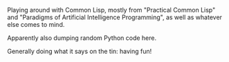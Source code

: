 Playing around with Common Lisp, mostly from "Practical Common Lisp" and "Paradigms of Artificial Intelligence Programming", as well as whatever else comes to mind.

Apparently also dumping random Python code here.

Generally doing what it says on the tin: having fun!